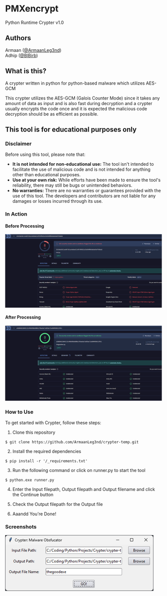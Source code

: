 # PMXencrypt
Python Runtime Crypter v1.0

## Authors

Armaan ([@ArmaanLeg3nd](https://github.com/ArmaanLeg3nd))<br>
Adhip ([@BlBirb](https://github.com/BlBirb))

## What is this?
A crypter written in python for python-based malware which utilizes AES-GCM

This crypter utilizes the AES-GCM (Galois Counter Mode) since it takes any amount of data as input and is also fast during decryption and a crypter usually encrypts the code once and it is expected the malicious code decryption should be as efficient as possible.

## This tool is for educational purposes only

### Disclaimer
Before using this tool, please note that:

- <b>It is not intended for non-educational use:</b> The tool isn't intended to facilitate the use of malicious code and is not intended for anything other than educational purposes.
- <b>Use at your own risk:</b> While efforts have been made to ensure the tool's reliability, there may still be bugs or unintended behaviors.
- <b>No warranties:</b> There are no warranties or guarantees provided with the use of this tool. The developers and contributors are not liable for any damages or losses incurred through its use.

### In Action

#### Before Processing

![Before Using Crypter](./screenshots/before.png "Before using crypter")

#### After Processing

![After Using Crypter](./screenshots/after.png "After using crypter")

### How to Use

To get started with Crypter, follow these steps:

1. Clone this repository
```shell
$ git clone https://github.com/ArmaanLeg3nd/crypter-temp.git
```

2. Install the required dependencies

```shell
$ pip install -r '/_requirements.txt'
```

3. Run the following command or click on runner.py to start the tool

```shell
$ python.exe runner.py
```

4. Enter the Input filepath, Output filepath and Output filename and click the Continue button

5. Check the Output filepath for the Output file
6. Aaandd You're Done!

### Screenshots

![Crypter screenshot](./screenshots/screenshot.png "Crypter screenshot")
